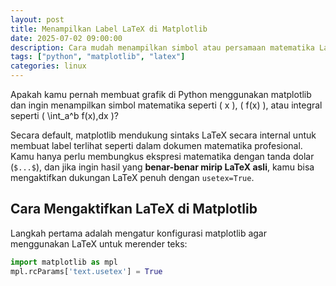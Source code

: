 ```yaml
---
layout: post
title: Menampilkan Label LaTeX di Matplotlib
date: 2025-07-02 09:00:00
description: Cara mudah menampilkan simbol atau persamaan matematika LaTeX pada label plot matplotlib dengan dukungan usetex.
tags: ["python", "matplotlib", "latex"]
categories: linux
---
```


Apakah kamu pernah membuat grafik di Python menggunakan matplotlib dan ingin menampilkan simbol matematika seperti \( x \), \( f(x) \), atau integral seperti \( \int_a^b f(x)\,dx \)? 

Secara default, matplotlib mendukung sintaks LaTeX secara internal untuk membuat label terlihat seperti dalam dokumen matematika profesional. Kamu hanya perlu membungkus ekspresi matematika dengan tanda dolar (`$...$`), dan jika ingin hasil yang **benar-benar mirip LaTeX asli**, kamu bisa mengaktifkan dukungan LaTeX penuh dengan `usetex=True`.

## Cara Mengaktifkan LaTeX di Matplotlib

Langkah pertama adalah mengatur konfigurasi matplotlib agar menggunakan LaTeX untuk merender teks:

```python
import matplotlib as mpl
mpl.rcParams['text.usetex'] = True
```
